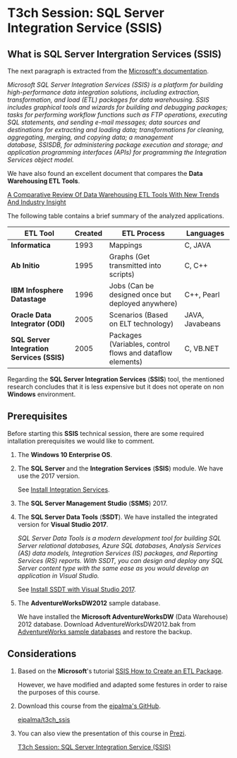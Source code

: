 # T3ch Session: SQL Server Integration Service (SSIS)

## What is SQL Server Intergration Services (SSIS)

The next paragraph is extracted from the [Microsoft's documentation](https://docs.microsoft.com/en-us/sql/integration-services/ssis-how-to-create-an-etl-package?view=sql-server-2017). 

*Microsoft SQL Server Integration Services (SSIS) is a platform for building high-performance data integration solutions, including extraction, transformation, and load (ETL) packages for data warehousing. SSIS includes graphical tools and wizards for building and debugging packages; tasks for performing workflow functions such as FTP operations, executing SQL statements, and sending e-mail messages; data sources and destinations for extracting and loading data; transformations for cleaning, aggregating, merging, and copying data; a management database, SSISDB, for administering package execution and storage; and application programming interfaces (APIs) for programming the Integration Services object model.*

We have also found an excellent document that compares the **Data Warehousing ETL Tools**.

[A Comparative Review Of Data Warehousing ETL Tools With New Trends And Industry Insight](https://www.computer.org/csdl/pds/api/csdl/proceedings/download-article/07976926/pdf?token=eyJ0eXAiOiJKV1QiLCJhbGciOiJIUzI1NiJ9.eyJpc3MiOiJjc2RsX2FwaSIsImF1ZCI6ImNzZGxfYXBpX2Rvd25sb2FkX3Rva2VuIiwic3ViIjoiYW5vbnltb3VzQGNvbXB1dGVyLm9yZyIsImVtYWlsIjoiYW5vbnltb3VzQGNvbXB1dGVyLm9yZyIsImV4cCI6MTU1NTc2MzU2Nn0.gXgG0YJGABvp8Wv4ATc61eX5ddvSsc6EtZkU_Lns_2k)

The following table contains a brief summary of the analyzed applications.

| ETL Tool | Created | ETL Process | Languages |
|--|--|--|--|
| **Informatica** | 1993 | Mappings | C, JAVA |
| **Ab Initio** | 1995 | Graphs (Get transmitted into scripts) | C, C++ |
| **IBM Infosphere Datastage** | 1996 | Jobs (Can be designed once but deployed anywhere) | C++, Pearl |
| **Oracle Data Integrator (ODI)** | 2005 | Scenarios (Based on ELT technology) | JAVA, Javabeans |
| **SQL Server Integration Services (SSIS)** | 2005 | Packages (Variables, control flows and dataflow elements) | C, VB.NET |

Regarding the **SQL Server Integration Services** (**SSIS**) tool, the mentioned research concludes that it is less expensive but it does not operate on non **Windows** environment.

## Prerequisites

Before starting this **SSIS** technical session, there are some required intallation prerequisites we would like to comment.

1. The **Windows 10 Enterprise OS**.

2. The **SQL Server** and the **Integration Services** (**SSIS**) module. We have use the 2017 version.

	See [Install Integration Services](https://docs.microsoft.com/en-us/sql/integration-services/install-windows/install-integration-services?view=sql-server-2017).

3. The **SQL Server Management Studio** (**SSMS**) 2017.

4. The **SQL Server Data Tools** (**SSDT**). We have installed the integrated version for **Visual Studio 2017**.

	*SQL Server Data Tools is a modern development tool for building SQL Server relational databases, Azure SQL databases, Analysis Services (AS) data models, Integration Services (IS) packages, and Reporting Services (RS) reports. With SSDT, you can design and deploy any SQL Server content type with the same ease as you would develop an application in Visual Studio.*

	See [Install SSDT with Visual Studio 2017](https://docs.microsoft.com/en-us/sql/ssdt/download-sql-server-data-tools-ssdt?view=sql-server-2017).

5. The **AdventureWorksDW2012** sample database.

	We have installed the **Microsoft AdventureWorksDW** (Data Warehouse) 2012 database.
	Download AdventureWorksDW2012.bak from [AdventureWorks sample databases](https://github.com/Microsoft/sql-server-samples/releases/tag/adventureworks) and restore the backup.

## Considerations

1. Based on the **Microsoft**'s tutorial [SSIS How to Create an ETL Package](https://docs.microsoft.com/en-us/sql/integration-services/ssis-how-to-create-an-etl-package?view=sql-server-2017).

	However, we have modified and adapted some festures in order to raise the purposes of this course.

2. Download this course from the [ejpalma's GitHub](https://github.com/ejpalma).

	[ejpalma/t3ch_ssis](https://github.com/ejpalma/t3ch_ssis)

3. You can also view the presentation of this course in [Prezi](https://prezi.com/).

	[T3ch Session: SQL Server Integration Service (SSIS)](https://prezi.com/view/bCgYORHEBGnisIV8xXJh/)
